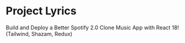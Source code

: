 # Project Lyrics

Build and Deploy a Better Spotify 2.0 Clone Music App with React 18! (Tailwind, Shazam, Redux)
